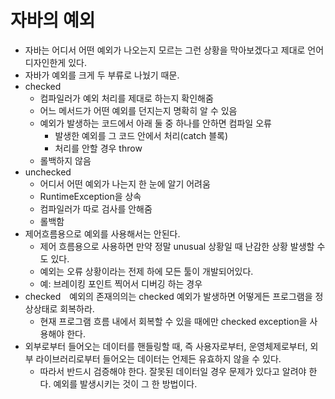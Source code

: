 # 자바의 예외

- 자바는 어디서 어떤 예외가 나오는지 모르는 그런 상황을 막아보겠다고 제대로 언어 디자인한게 있다.
- 자바가 예외를 크게 두 부류로 나눴기 때문.
- checked
	- 컴파일러가 예외 처리를 제대로 하는지 확인해줌
	- 어느 메서드가 어떤 예외를 던지는지 명확히 알 수 있음
	- 예외가 발생하는 코드에서 아래 둘 중 하나를 안하면 컴파일 오류
		- 발생한 예외를 그 코드 안에서 처리(catch 블록)
		- 처리를 안할 경우 throw
	- 롤백하지 않음
- unchecked
	- 어디서 어떤 예외가 나는지 한 눈에 알기 어려움
	- RuntimeException을 상속
	- 컴파일러가 따로 검사를 안해줌
	- 롤백함
- 제어흐름용으로 예외를 사용해서는 안된다.
	- 제어 흐름용으로 사용하면 만약 정말 unusual 상황일 때 난감한 상황 발생할 수도 있다.
	- 예외는 오류 상황이라는 전제 하에 모든 툴이 개발되어있다.
	- 예: 브레이킹 포인트 찍어서 디버깅 하는 경우
- checked　예외의 존재의의는 checked 예외가 발생하면 어떻게든 프로그램을 정상상태로 회복하라.
	- 현재 프로그램 흐름 내에서 회복할 수 있을 때에만 checked exception을 사용해야 한다.
- 외부로부터 들어오는 데이터를 핸들링할 때, 즉 사용자로부터, 운영체제로부터, 외부 라이브러리로부터 들어오는 데이터는 언제든 유효하지 않을 수 있다. 
	- 따라서 반드시 검증해야 한다. 잘못된 데이터일 경우 문제가 있다고 알려야 한다. 예외를 발생시키는 것이 그 한 방법이다.
